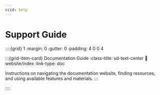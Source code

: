 ```yaml
---
ccid: help
---
```


# Support Guide

::::{grid} 1
:margin: 0
:gutter: 0
:padding: 4 0 0 4


:::{grid-item-card} Documentation Guide
:class-title: sd-text-center
:link: website/index
:link-type: doc

Instructions on navigating the documentation website, finding resources,
and using available features and materials.
:::


::::
